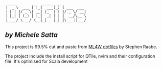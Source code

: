 ```
 ____        _   _____ _ _
|  _ \  ___ | |_|  ___(_) | ___  ___
| | | |/ _ \| __| |_  | | |/ _ \/ __|
| |_| | (_) | |_|  _| | | |  __/\__ \
|____/ \___/ \__|_|   |_|_|\___||___/
```
*by Michele Satta*
---

This project is 99.5% cut and paste from [ML4W dotfiles](https://gitlab.com/stephan-raabe/dotfiles) by Stephen Raabe.

The project include the install script for QTile, nvim and their configuration file.
It's optimised for Scala development

